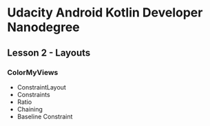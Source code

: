 # Udacity Android Kotlin Developer Nanodegree
## Lesson 2 - Layouts
### ColorMyViews
- ConstraintLayout
- Constraints
- Ratio
- Chaining
- Baseline Constraint
